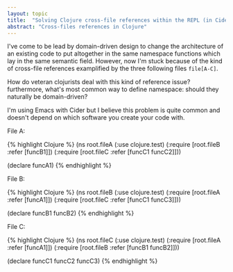 ```yaml
---
layout: topic
title:  "Solving Clojure cross-file references within the REPL (in Cider on Emacs)"
abstract: "Cross-files references in Clojure"
---
```


I've come to be lead by domain-driven design to change the architecture of an existing code to put altogether in the same namespace functions which lay in the same semantic field. However, now I'm stuck because of the kind of cross-file references examplified by the three following files `file[A-C]`.

How do veteran clojurists deal with this kind of reference issue? furthermore, what's most common way to define namespace: should they naturally be domain-driven?

I'm using Emacs with Cider but I believe this problem is quite common and doesn't depend on which software you create your code with.

File A:

{% highlight Clojure %}
(ns root.fileA
  (:use clojure.test)
  (:require [root.fileB :refer [funcB1]])
  (:require [root.fileC :refer [funcC1 funcC2]]))
  
  (declare funcA1)
{% endhighlight %}

File B:

{% highlight Clojure %}
(ns root.fileB
  (:use clojure.test)
  (:require [root.fileA :refer [funcA1]])
  (:require [root.fileC :refer [funcC1 funcC3]]))
  
  (declare funcB1 funcB2)
{% endhighlight %}

File C:

{% highlight Clojure %}
(ns root.fileC
  (:use clojure.test)
  (:require [root.fileA :refer [funcA1]])
  (:require [root.fileB :refer [funcB1 funcB2]]))
  
  (declare funcC1 funcC2 funcC3)
{% endhighlight %}

